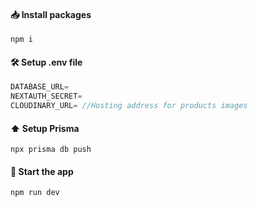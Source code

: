 #### 📥 Install packages

```shell
npm i
```

#### 🛠️ Setup .env file

```js
DATABASE_URL=
NEXTAUTH_SECRET=
CLOUDINARY_URL= //Hosting address for products images
```

#### ⬆️ Setup Prisma

```shell
npx prisma db push

```

#### 🚀 Start the app

```shell
npm run dev
```
